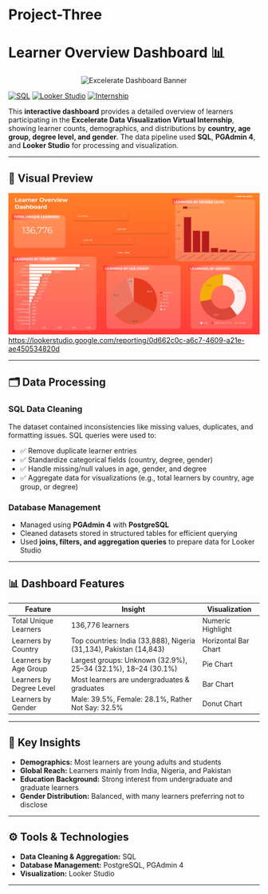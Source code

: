 # Project-Three
# Learner Overview Dashboard 📊

<p align="center">
  <img width="300" height="112" src="https://github.com/user-attachments/assets/b980519a-c3f5-4cff-9769-0ad53abdba34" alt="Excelerate Dashboard Banner">
</p>

[![SQL](https://img.shields.io/badge/SQL-PostgreSQL-blue)](https://www.postgresql.org/)
[![Looker Studio](https://img.shields.io/badge/Looker_Studio-Visualization-green)](https://lookerstudio.google.com/)
[![Internship](https://img.shields.io/badge/Internship-Virtual-orange)](#)

This **interactive dashboard** provides a detailed overview of learners participating in the **Excelerate Data Visualization Virtual Internship**, showing learner counts, demographics, and distributions by **country, age group, degree level, and gender**. The data pipeline used **SQL**, **PGAdmin 4**, and **Looker Studio** for processing and visualization.

---


## 📸 Visual Preview
![Learner_Overview_Dashboard1_page-0001](https://github.com/samaahmed-1/project-Three/blob/main/Learner_Overview_Dashboard1_page-0001%20(1).jpg)
https://lookerstudio.google.com/reporting/0d662c0c-a6c7-4609-a21e-ae450534820d



---

## 🗂 Data Processing

### SQL Data Cleaning
The dataset contained inconsistencies like missing values, duplicates, and formatting issues. SQL queries were used to:  

- ✅ Remove duplicate learner entries  
- ✅ Standardize categorical fields (country, degree, gender)  
- ✅ Handle missing/null values in age, gender, and degree  
- ✅ Aggregate data for visualizations (e.g., total learners by country, age group, or degree)  

### Database Management
- Managed using **PGAdmin 4** with **PostgreSQL**  
- Cleaned datasets stored in structured tables for efficient querying  
- Used **joins, filters, and aggregation queries** to prepare data for Looker Studio  

---

## 📊 Dashboard Features

| Feature | Insight | Visualization |
|---------|---------|---------------|
| Total Unique Learners | 136,776 learners | Numeric Highlight |
| Learners by Country | Top countries: India (33,888), Nigeria (31,134), Pakistan (14,843) | Horizontal Bar Chart |
| Learners by Age Group | Largest groups: Unknown (32.9%), 25–34 (32.1%), 18–24 (30.1%) | Pie Chart |
| Learners by Degree Level | Most learners are undergraduates & graduates | Bar Chart |
| Learners by Gender | Male: 39.5%, Female: 28.1%, Rather Not Say: 32.5% | Donut Chart |

---

## 🔑 Key Insights
- **Demographics:** Most learners are young adults and students  
- **Global Reach:** Learners mainly from India, Nigeria, and Pakistan  
- **Education Background:** Strong interest from undergraduate and graduate learners  
- **Gender Distribution:** Balanced, with many learners preferring not to disclose  

---

## ⚙️ Tools & Technologies
- **Data Cleaning & Aggregation:** SQL  
- **Database Management:** PostgreSQL, PGAdmin 4  
- **Visualization:** Looker Studio  

---
